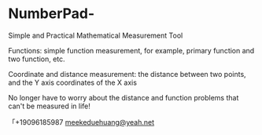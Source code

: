 # NumberPad-

Simple and Practical Mathematical Measurement Tool 

Functions: simple function measurement, for example, primary function and two function, etc.

Coordinate and distance measurement: the distance between two points, and the Y axis coordinates of the X axis

No longer have to worry about the distance and function problems that can't be measured in life!

「+19096185987 meekeduehuang@yeah.net
